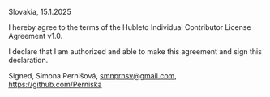 Slovakia, 15.1.2025

I hereby agree to the terms of the Hubleto Individual Contributor License Agreement v1.0.

I declare that I am authorized and able to make this agreement and sign this declaration.

Signed, Simona Pernišová, smnprnsv@gmail.com, https://github.com/Perniska
